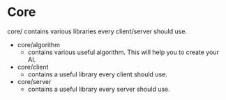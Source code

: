 # Core

core/ contains various libraries every client/server should use.

- core/algorithm
  - contains various useful algorithm. This will help you to create your AI.
- core/client
  - contains a useful library every client should use.
- core/server
  - contains a useful library every server should use.

